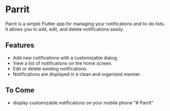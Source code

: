 # Parrit

Parrit is a simple Flutter app for managing your notifications and to-do lists. It allows you to add, edit, and delete notifications easily.

## Features

- Add new notifications with a customizable dialog.
- View a list of notifications on the home screen.
- Edit or delete existing notifications.
- Notifications are displayed in a clean and organized manner.

## To Come
- display customizable notifications on your mobile phone "# Parrit" 
